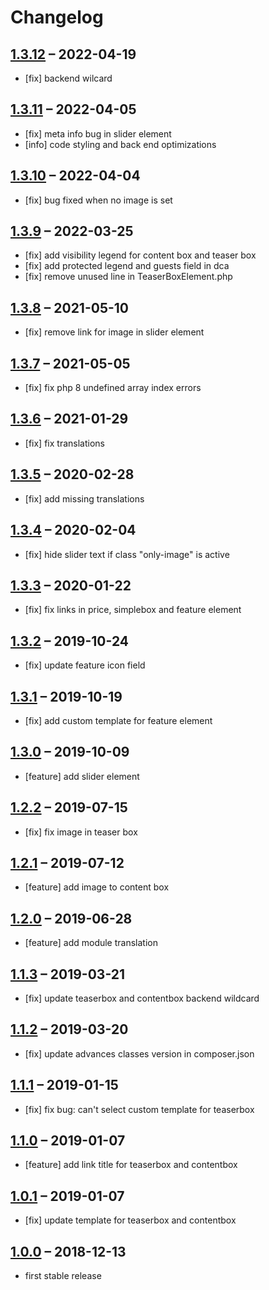 # Changelog

## [1.3.12](https://github.com/contao-themes-net/theme-components-bundle/tree/1.3.12) – 2022-04-19

- [fix] backend wilcard

## [1.3.11](https://github.com/contao-themes-net/theme-components-bundle/tree/1.3.11) – 2022-04-05

- [fix] meta info bug in slider element
- [info] code styling and back end optimizations

## [1.3.10](https://github.com/contao-themes-net/theme-components-bundle/tree/1.3.10) – 2022-04-04

- [fix] bug fixed when no image is set

## [1.3.9](https://github.com/contao-themes-net/theme-components-bundle/tree/1.3.9) – 2022-03-25

- [fix] add visibility legend for content box and teaser box
- [fix] add protected legend and guests field in dca
- [fix] remove unused line in TeaserBoxElement.php

## [1.3.8](https://github.com/contao-themes-net/theme-components-bundle/tree/1.3.8) – 2021-05-10

- [fix] remove link for image in slider element

## [1.3.7](https://github.com/contao-themes-net/theme-components-bundle/tree/1.3.7) – 2021-05-05

- [fix] fix php 8 undefined array index errors

## [1.3.6](https://github.com/contao-themes-net/theme-components-bundle/tree/1.3.6) – 2021-01-29

- [fix] fix translations

## [1.3.5](https://github.com/contao-themes-net/theme-components-bundle/tree/1.3.5) – 2020-02-28

- [fix] add missing translations

## [1.3.4](https://github.com/contao-themes-net/theme-components-bundle/tree/1.3.4) – 2020-02-04

- [fix] hide slider text if class "only-image" is active

## [1.3.3](https://github.com/contao-themes-net/theme-components-bundle/tree/1.3.3) – 2020-01-22

- [fix] fix links in price, simplebox and feature element

## [1.3.2](https://github.com/contao-themes-net/theme-components-bundle/tree/1.3.2) – 2019-10-24

- [fix] update feature icon field

## [1.3.1](https://github.com/contao-themes-net/theme-components-bundle/tree/1.3.1) – 2019-10-19

- [fix] add custom template for feature element

## [1.3.0](https://github.com/contao-themes-net/theme-components-bundle/tree/1.3.0) – 2019-10-09

- [feature] add slider element

## [1.2.2](https://github.com/contao-themes-net/theme-components-bundle/tree/1.2.2) – 2019-07-15

- [fix] fix image in teaser box

## [1.2.1](https://github.com/contao-themes-net/theme-components-bundle/tree/1.2.1) – 2019-07-12

- [feature] add image to content box

## [1.2.0](https://github.com/contao-themes-net/theme-components-bundle/tree/1.2.0) – 2019-06-28

- [feature] add module translation

## [1.1.3](https://github.com/contao-themes-net/theme-components-bundle/tree/1.1.3) – 2019-03-21

- [fix] update teaserbox and contentbox backend wildcard

## [1.1.2](https://github.com/contao-themes-net/theme-components-bundle/tree/1.1.2) – 2019-03-20

- [fix] update advances classes version in composer.json

## [1.1.1](https://github.com/contao-themes-net/theme-components-bundle/tree/1.1.1) – 2019-01-15

- [fix] fix bug: can't select custom template for teaserbox

## [1.1.0](https://github.com/contao-themes-net/theme-components-bundle/tree/1.1.0) – 2019-01-07

- [feature] add link title for teaserbox and contentbox

## [1.0.1](https://github.com/contao-themes-net/theme-components-bundle/tree/1.0.1) – 2019-01-07

- [fix] update template for teaserbox and contentbox

## [1.0.0](https://github.com/contao-themes-net/theme-components-bundle/tree/1.0.0) – 2018-12-13

- first stable release
